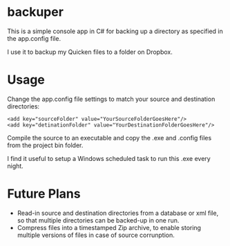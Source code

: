 backuper
========

This is a simple console app in C# for backing up a directory as specified in the app.config file.

I use it to backup my Quicken files to a folder on Dropbox.

Usage
=====
Change the app.config file settings to match your source and destination directories:
```
<add key="sourceFolder" value="YourSourceFolderGoesHere"/>
<add key="detinationFolder" value="YourDestinationFolderGoesHere"/>
```
Compile the source to an executable and copy the .exe and .config files from the project bin folder.

I find it useful to setup a Windows scheduled task to run this .exe every night.

Future Plans
============
- Read-in source and destination directories from a database or xml file, so that multiple directories can be backed-up in one run.
- Compress files into a timestamped Zip archive, to enable storing multiple versions of files in case of source corrunption.


